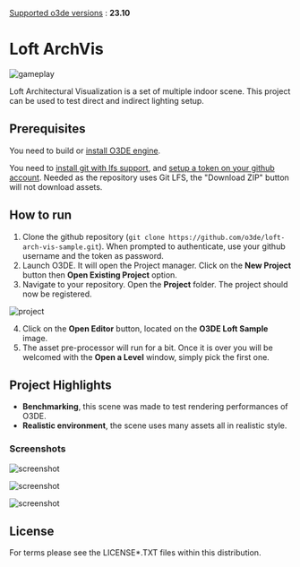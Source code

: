 <u>Supported o3de versions</u> : **23.10**

# Loft ArchVis

![gameplay](doc/gameplay.gif?raw=true)

Loft Architectural Visualization is a set of multiple indoor scene. This project can be used to test direct and indirect lighting setup.

## Prerequisites

You need to build or [install O3DE engine](https://o3de.org/download/).

You need to [install git with lfs support](https://git-scm.com/downloads), and [setup a token on your github account](https://www.docs.o3de.org/docs/welcome-guide/setup/setup-from-github/#configure-credentials-for-git-lfs). Needed as the repository uses Git LFS, the "Download ZIP" button will not download assets.

## How to run

1. Clone the github repository (`git clone https://github.com/o3de/loft-arch-vis-sample.git`). When prompted to authenticate, use your github username and the token as password.
2. Launch O3DE. It will open the Project manager. Click on the **New Project** button then **Open Existing Project** option.
3. Navigate to your repository. Open the **Project** folder. The project should now be registered.

![project](doc/cover.png?raw=true)

4. Click on the **Open Editor** button, located on the **O3DE Loft Sample** image.
5. The asset pre-processor will run for a bit. Once it is over you will be welcomed with the **Open a Level** window, simply pick the first one.

## Project Highlights

- **Benchmarking**, this scene was made to test rendering performances of O3DE.
- **Realistic environment**, the scene uses many assets all in realistic style.

### Screenshots

![screenshot](doc/screenshot-1.png?raw=true)

![screenshot](doc/screenshot-2.png?raw=true)

![screenshot](doc/screenshot-3.png?raw=true)

## License

For terms please see the LICENSE*.TXT files within this distribution.
